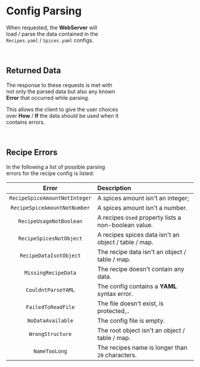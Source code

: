 
# Config Parsing

When requested, the **WebServer** will <br>
load / parse the data contained in the <br>
`Recipes.yaml` / `Spices.yaml` configs.

<br>

## Returned Data

The response to these requests is met with <br>
not only the parsed data but also any known <br>
**Error** that occurred while parsing.

This allows the client to give the user choices <br>
over **How** / **If** the data should be used when it <br>
contains errors.

<br>

## Recipe Errors

In the following a list of possible parsing <br>
errors for the recipe config is listed:

| Error | Description |
|:-----:|:------------|
| `RecipeSpiceAmountNotInteger` | A spices amount isn't an integer;
| `RecipeSpiceAmountNotNumber`  | A spices amount isn't a number.
| `RecipeUsageNotBoolean`       | A recipes `Used` property lists a non-boolean value.
| `RecipeSpicesNotObject`       | A recipes spices data isn't an object / table / map.
| `RecipeDataIsntObject`        | The recipe data isn't an object / table / map.
| `MissingRecipeData`           | The recipe doesn't contain any data.
| `CouldntParseYAML`            | The config contains a **YAML** syntax error.
| `FailedToReadFile`            | The file doesn't exist, is protected,..
| `NoDataAvailable`             | The config file is empty.
| `WrongStructure`              | The root object isn't an object / table / map.
| `NameTooLong`                 | The recipes name is longer than `20` characters.
